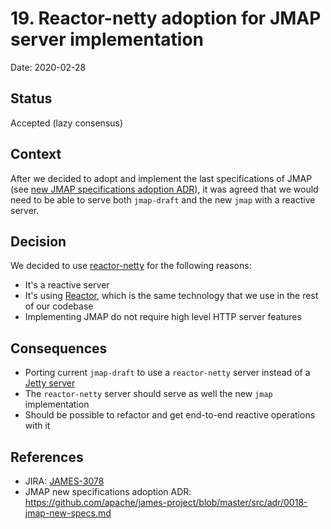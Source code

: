 # 19. Reactor-netty adoption for JMAP server implementation

Date: 2020-02-28

## Status

Accepted (lazy consensus)

## Context

After we decided to adopt and implement the last specifications of JMAP (see 
[new JMAP specifications adoption ADR](https://github.com/apache/james-project/blob/master/src/adr/0018-jmap-new-specs.md)), 
it was agreed that we would need to be able to serve both `jmap-draft` and the new `jmap` with a reactive server. 

## Decision

We decided to use [reactor-netty](https://github.com/reactor/reactor-netty) for the following reasons:

* It's a reactive server
* It's using [Reactor](https://projectreactor.io/), which is the same technology that we use in the rest of our codebase
* Implementing JMAP do not require high level HTTP server features

## Consequences

* Porting current `jmap-draft` to use a `reactor-netty` server instead of a [Jetty server](https://www.eclipse.org/jetty/)
* The `reactor-netty` server should serve as well the new `jmap` implementation
* Should be possible to refactor and get end-to-end reactive operations with it

## References

* JIRA: [JAMES-3078](https://issues.apache.org/jira/browse/JAMES-3078)
* JMAP new specifications adoption ADR: https://github.com/apache/james-project/blob/master/src/adr/0018-jmap-new-specs.md